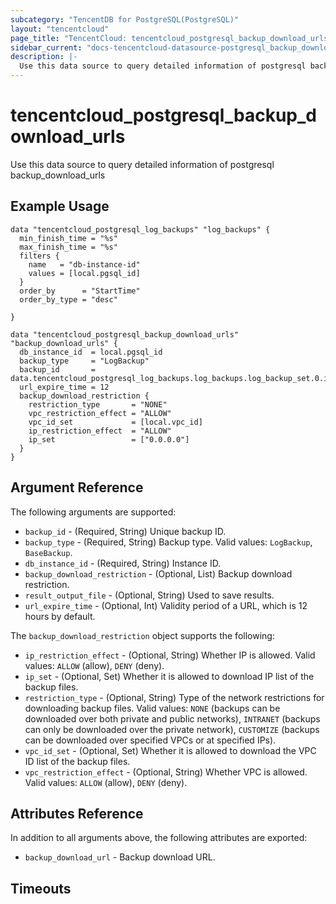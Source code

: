 ```yaml
---
subcategory: "TencentDB for PostgreSQL(PostgreSQL)"
layout: "tencentcloud"
page_title: "TencentCloud: tencentcloud_postgresql_backup_download_urls"
sidebar_current: "docs-tencentcloud-datasource-postgresql_backup_download_urls"
description: |-
  Use this data source to query detailed information of postgresql backup_download_urls
---
```


# tencentcloud_postgresql_backup_download_urls

Use this data source to query detailed information of postgresql backup_download_urls

## Example Usage

```hcl
data "tencentcloud_postgresql_log_backups" "log_backups" {
  min_finish_time = "%s"
  max_finish_time = "%s"
  filters {
    name   = "db-instance-id"
    values = [local.pgsql_id]
  }
  order_by      = "StartTime"
  order_by_type = "desc"

}

data "tencentcloud_postgresql_backup_download_urls" "backup_download_urls" {
  db_instance_id  = local.pgsql_id
  backup_type     = "LogBackup"
  backup_id       = data.tencentcloud_postgresql_log_backups.log_backups.log_backup_set.0.id
  url_expire_time = 12
  backup_download_restriction {
    restriction_type       = "NONE"
    vpc_restriction_effect = "ALLOW"
    vpc_id_set             = [local.vpc_id]
    ip_restriction_effect  = "ALLOW"
    ip_set                 = ["0.0.0.0"]
  }
}
```

## Argument Reference

The following arguments are supported:

* `backup_id` - (Required, String) Unique backup ID.
* `backup_type` - (Required, String) Backup type. Valid values: `LogBackup`, `BaseBackup`.
* `db_instance_id` - (Required, String) Instance ID.
* `backup_download_restriction` - (Optional, List) Backup download restriction.
* `result_output_file` - (Optional, String) Used to save results.
* `url_expire_time` - (Optional, Int) Validity period of a URL, which is 12 hours by default.

The `backup_download_restriction` object supports the following:

* `ip_restriction_effect` - (Optional, String) Whether IP is allowed. Valid values: `ALLOW` (allow), `DENY` (deny).
* `ip_set` - (Optional, Set) Whether it is allowed to download IP list of the backup files.
* `restriction_type` - (Optional, String) Type of the network restrictions for downloading backup files. Valid values: `NONE` (backups can be downloaded over both private and public networks), `INTRANET` (backups can only be downloaded over the private network), `CUSTOMIZE` (backups can be downloaded over specified VPCs or at specified IPs).
* `vpc_id_set` - (Optional, Set) Whether it is allowed to download the VPC ID list of the backup files.
* `vpc_restriction_effect` - (Optional, String) Whether VPC is allowed. Valid values: `ALLOW` (allow), `DENY` (deny).

## Attributes Reference

In addition to all arguments above, the following attributes are exported:

* `backup_download_url` - Backup download URL.


## Timeouts

<no value>



